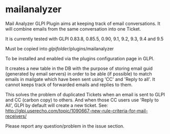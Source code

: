 # mailanalyzer
Mail Analyzer GLPI Plugin aims at keeping track of email conversations.
It will combine emails from the same conversation into one Ticket.

It is currently tested with GLPI 0.83.8, 0.85.5, 0.90, 9.1, 9.2, 9.3, 9.4 and 9.5

Must be copied into *glpifolder*/plugins/mailanalyzer

To be installed and enabled via the plugins configuration page in GLPI.

It creates a new table in the DB with the purpose of storing email guid (generated by email servers) in order to be able (if possible) to match emails in mailgate which have been sent using 'CC' and 'Reply to all'.
It cannot keeps track of forwarded emails and replies to them.

This solves the problem of duplicated Tickets when an email is sent to GLPI and CC (carbon copy) to others. And when those CC users use 'Reply to All', GLPI by default will create a new ticket. See: http://glpi.userecho.com/topic/1090667-new-rule-criteria-for-mail-receivers/


Please report any question/problem in the issue section.
